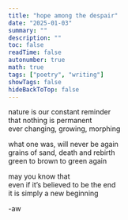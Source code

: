 ```yaml
---
title: "hope among the despair"
date: "2025-01-03"
summary: ""
description: ""
toc: false
readTime: false
autonumber: true
math: true
tags: ["poetry", "writing"]
showTags: false
hideBackToTop: false
---
```


nature is our constant reminder  
that nothing is permanent  
ever changing, growing, morphing  
  
what one was, will never be again  
grains of sand, death and rebirth  
green to brown to green again  
  
may you know that  
even if it’s believed to be the end  
it is simply a new beginning  
    
  
-aw